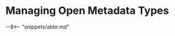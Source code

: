 <!-- SPDX-License-Identifier: CC-BY-4.0 -->
<!-- Copyright Contributors to the ODPi Egeria project 2020. -->

# Managing Open Metadata Types

--8<-- "snippets/abbr.md"